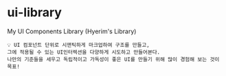 # ui-library
My UI Components Library (Hyerim's Library)

```
💡 UI 컴포넌트 단위로 시맨틱하게 마크업하여 구조를 만들고, 
그에 적용될 수 있는 UI인터렉션을 다양하게 시도하고 만들어본다.
나만의 기준들을 세우고 독립적이고 가독성이 좋은 UI를 만들기 위해 많이 경험해 보는 것이 목표!
```
